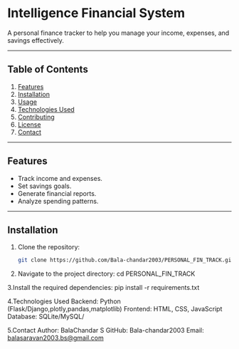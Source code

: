 # Intelligence Financial System

A personal finance tracker to help you manage your income, expenses, and savings effectively.

---

## Table of Contents
1. [Features](#features)
2. [Installation](#installation)
3. [Usage](#usage)
4. [Technologies Used](#technologies-used)
5. [Contributing](#contributing)
6. [License](#license)
7. [Contact](#contact)

---

## Features
- Track income and expenses.
- Set savings goals.
- Generate financial reports.
- Analyze spending patterns.

---

## Installation

1. Clone the repository:
   ```bash
   git clone https://github.com/Bala-chandar2003/PERSONAL_FIN_TRACK.git

2. Navigate to the project directory:
     cd PERSONAL_FIN_TRACK
   
3.Install the required dependencies:
   pip install -r requirements.txt
   
4.Technologies Used
  Backend: Python (Flask/Django,plotly,pandas,matplotlib)
  Frontend: HTML, CSS, JavaScript
  Database: SQLite/MySQL/

5.Contact
    Author: BalaChandar S
    GitHub: Bala-chandar2003
    Email: balasaravan2003.bs@gmail.com
    
